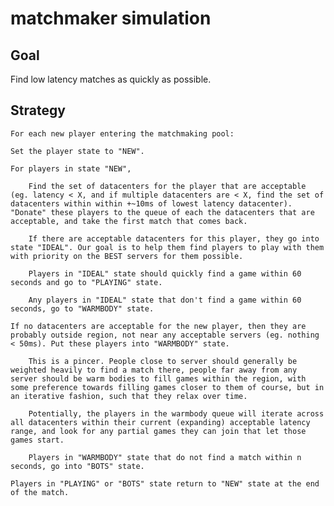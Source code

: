 # matchmaker simulation

## Goal

Find low latency matches as quickly as possible.

## Strategy

	For each new player entering the matchmaking pool:

	Set the player state to "NEW".

	For players in state "NEW", 
	
		Find the set of datacenters for the player that are acceptable (eg. latency < X, and if multiple datacenters are < X, find the set of datacenters within within +~10ms of lowest latency datacenter). "Donate" these players to the queue of each the datacenters that are acceptable, and take the first match that comes back.

		If there are acceptable datacenters for this player, they go into state "IDEAL". Our goal is to help them find players to play with them with priority on the BEST servers for them possible.

		Players in "IDEAL" state should quickly find a game within 60 seconds and go to "PLAYING" state. 

		Any players in "IDEAL" state that don't find a game within 60 seconds, go to "WARMBODY" state.

	If no datacenters are acceptable for the new player, then they are probably outside region, not near any acceptable servers (eg. nothing < 50ms). Put these players into "WARMBODY" state.

		This is a pincer. People close to server should generally be weighted heavily to find a match there, people far away from any server should be warm bodies to fill games within the region, with some preference towards filling games closer to them of course, but in an iterative fashion, such that they relax over time.

		Potentially, the players in the warmbody queue will iterate across all datacenters within their current (expanding) acceptable latency range, and look for any partial games they can join that let those games start.

		Players in "WARMBODY" state that do not find a match within n seconds, go into "BOTS" state.

	Players in "PLAYING" or "BOTS" state return to "NEW" state at the end of the match.

